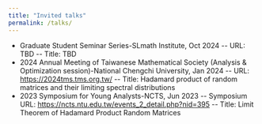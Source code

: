 ```yaml
---
title: "Invited talks"
permalink: /talks/
---
```

- Graduate Student Seminar Series-SLmath Institute, Oct 2024
  -- URL: TBD
  -- Title: TBD
- 2024 Annual Meeting of Taiwanese Mathematical Society (Analysis & Optimization session)-National Chengchi University, Jan 2024
  -- URL: https://2024tms.tms.org.tw/
  -- Title: Hadamard product of random matrices and their limiting spectral distributions
-	2023 Symposium for Young Analysts-NCTS, Jun 2023
  -- Symposium URL: https://ncts.ntu.edu.tw/events_2_detail.php?nid=395
 	-- Title: Limit Theorem of Hadamard Product Random Matrices
